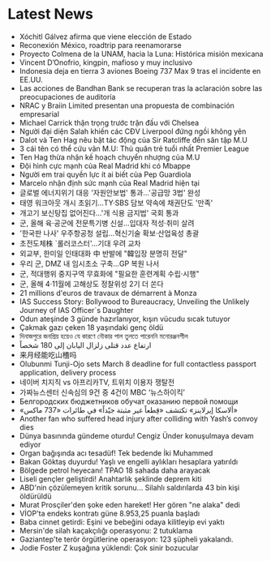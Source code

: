 # Latest News
-  Xóchitl Gálvez afirma que viene elección de Estado
-  Reconexión México, roadtrip para reenamorarse
-  Proyecto Colmena de la UNAM, hacia la Luna: Histórica misión mexicana
-  Vincent D’Onofrio, kingpin, mafioso y muy inclusivo
-  Indonesia deja en tierra 3 aviones Boeing 737 Max 9 tras el incidente en EE.UU.
-  Las acciones de Bandhan Bank se recuperan tras la aclaración sobre las preocupaciones de auditoría
-  NRAC y Braiin Limited presentan una propuesta de combinación empresarial
-  Michael Carrick thận trọng trước trận đấu với Chelsea
-  Người đại diện Salah khiến các CĐV Liverpool đứng ngồi không yên
-  Dalot và Ten Hag nêu bật tác động của Sir Ratcliffe đến sân tập M.U
-  3 cái tên có thể cứu vãn M.U: Thủ quân trẻ tuổi nhất Premier League
-  Ten Hag thừa nhận kế hoạch chuyển nhượng của M.U
-  Đội hình cực mạnh của Real Madrid khi có Mbappe
-  Người em trai quyền lực ít ai biết của Pep Guardiola
-  Marcelo nhận định sức mạnh của Real Madrid hiện tại
-  글로벌 에너지위기 대응 '자원안보법' 통과…'공급망 3법' 완성
-  태영 워크아웃 개시 초읽기…TY·SBS 담보 약속에 채권단도 '만족'
-  개고기 보신탕집 없어진다…'개 식용 금지법' 국회 통과
-  군, 올해 육·공군에 전문특기병 신설…입대자 적성·취미 살려
-  '한국판 나사' 우주항공청 설립…혁신기술 확보·산업육성 총괄
-  초전도체株 `롤러코스터'…기대 우려 교차
-  외교부, 한미일 인태대화 中 반발에 "韓입장 분명히 전달"
-  우리 군, DMZ 내 임시초소 구축…GP 복원 나서
-  군, 적대행위 중지구역 무효화에 "필요한 훈련계획 수립·시행"
-  군, 올해 4·11월에 고해상도 정찰위성 2기 더 쏜다
-  21 millions d'euros de travaux de démarrent à Monza
-  IAS Success Story: Bollywood to Bureaucracy, Unveiling the Unlikely Journey of IAS Officer`s Daughter
-  Odun ateşinde 3 günde hazırlanıyor, kışın vücudu sıcak tutuyor
-  Çakmak gazı çeken 18 yaşındaki genç öldü
-  দিনাজপুরে জনপ্রিয় হয়েও যে কারণে নৌকার পাল তুলতে পারেননি মনোরঞ্জনশীল
-  ارتفاع عدد قتلى زلزال اليابان إلى 180 شخصاً
-  来月经能吃山楂吗
-  Olubunmi Tunji-Ojo sets March 8 deadline for full contactless passport application, delivery process
-  네이버 치지직 vs 아프리카TV, 트위치 이용자 쟁탈전
-  가짜뉴스센터 신속심의 9건 중 4건이 MBC ‘뉴스하이킥’
-  Белгородских бюджетников обучат оказанию первой помощи
-  «ألاسكا إيرلاينز» تكتشف «قِطعاً غير مثبتة جيّداً» في طائرات «737 ماكس»
-  Another fan who suffered head injury after colliding with Yash’s convoy dies
-  Dünya basınında gündeme oturdu! Cengiz Ünder konuşulmaya devam ediyor
-  Organ bağışında acı tesadüf! Tek bedende İki Muhammed
-  Bakan Göktaş duyurdu! Yaşlı ve engelli aylıkları hesaplara yatırıldı
-  Bölgede petrol heyecanı! TPAO 18 sahada daha arayacak
-  Liseli gençler geliştirdi! Anahtarlık şeklinde deprem kiti
-  ABD'nin çözülemeyen kritik sorunu... Silahlı saldırılarda 43 bin kişi öldürüldü
-  Murat Prosçiler'den şoke eden hareket! Her gören "ne alaka" dedi
-  VİOP'ta endeks kontratı güne 8.953,25 puanla başladı
-  Baba cinnet getirdi: Eşini ve bebeğini odaya kilitleyip evi yaktı
-  Mersin'de silah kaçakçılığı operasyonu: 2 tutuklama
-  Gaziantep'te terör örgütlerine operasyon: 123 şüpheli yakalandı.
-  Jodie Foster Z kuşağına yüklendi: Çok sinir bozucular
